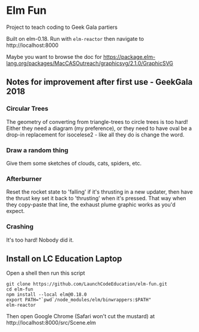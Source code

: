 # Elm Fun

Project to teach coding to Geek Gala partiers

Built on elm-0.18.
Run with `elm-reactor` then navigate to http://localhost:8000

Maybe you want to browse the doc for https://package.elm-lang.org/packages/MacCASOutreach/graphicsvg/2.1.0/GraphicSVG

## Notes for improvement after first use - GeekGala 2018

### Circular Trees
The geometry of converting from triangle-trees to circle trees is too hard! Either they need a diagram (my preference), or they need to have oval be a drop-in replacement for isocelese2 - like all they do is change the word.

### Draw a random thing

Give them some sketches of clouds, cats, spiders, etc.

### Afterburner
Reset the rocket state to 'falling' if it's thrusting in a new
updater, then have the thrust key set it back to 'thrusting' when it's
pressed. That way when they copy-paste that line, the exhaust plume
graphic works as you'd expect.

### Crashing

It's too hard! Nobody did it.

## Install on LC Education Laptop

Open a shell then run this script

```
git clone https://github.com/LaunchCodeEducation/elm-fun.git
cd elm-fun
npm install --local elm@0.18.0
export PATH="`pwd`/node_modules/elm/binwrappers:$PATH"
elm-reactor
```

Then open Google Chrome (Safari won't cut the mustard) at http://localhost:8000/src/Scene.elm
